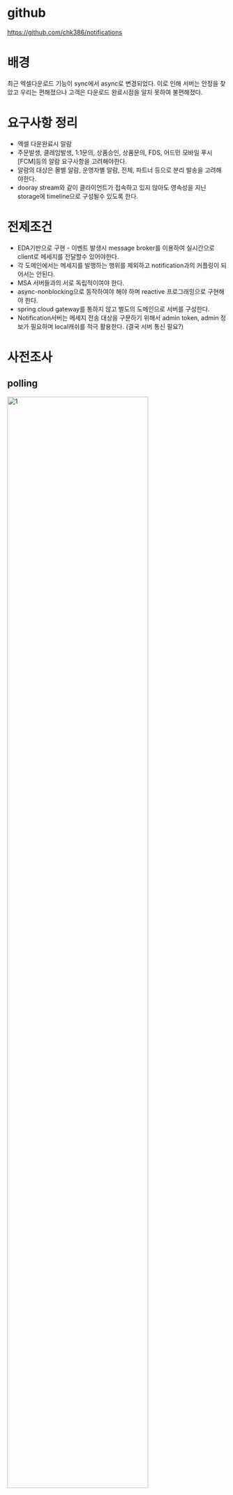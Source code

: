 # github

https://github.com/chk386/notifications

# 배경

최근 엑셀다운로드 기능이 sync에서 async로 변경되었다. 이로 인해 서버는 안정을 찾았고 우리는 편해졌으나 고객은 다운로드 완료시점을 알지 못하여 불편해졌다.

# 요구사항 정리

* 엑셀 다운완료시 알람
* 주문발생, 클레임발생, 1:1문의, 상품승인, 상품문의, FDS, 어드민 모바일 푸시[FCM]등의 알람 요구사항을 고려해야한다.
* 알람의 대상은 몰별 알람, 운영자별 알람, 전체, 파트너 등으로 분리 발송을 고려해야한다.
* dooray stream와 같이 클라이언트가 접속하고 있지 않아도 영속성을 지닌 storage에 timeline으로 구성될수 있도록 한다.

# 전제조건

* EDA기반으로 구현 - 이벤트 발생시 message broker를 이용하여 실시간으로 client로 메세지를 전달할수 있어야한다.
* 각 도메인에서는 메세지를 발행하는 행위를 제외하고 notification과의 커플링이 되어서는 안된다.
* MSA 서버들과의 서로 독립적이여야 한다.
* async-nonblocking으로 동작하여야 해야 하며 reactive 프로그래밍으로 구현해야 한다.
* spring cloud gateway를 통하지 않고 별도의 도메인으로 서버를 구성한다.
* Notification서버는 메세지 전송 대상을 구분하기 위해서 admin token, admin 정보가 필요하며 local캐쉬를 적극 활용한다. (결국 서버 통신 필요?)

# 사전조사

## polling

<img src="https://www.concurrency.com/getattachment/baa462c8-ac8e-49af-91ce-bc37e4234f31/http.png.aspx?lang=en-US" width="80%" alt="1"/>

n초에 한번씩 주기적으로 서버로 호출

### 장점

- 구현이 쉽다.

### 단점

- 폴링 주기가 짧으면 성능 부담 (tcp 3way handshake)
- 폴링 주기가 길면 실시간이 아님
- 서버 응답이 변하지 않으면 리소스 낭비

물론 http 1.1에서는 keep-alive가 default이며 모든 요청이 connectionless는 아님
<img src="https://media.vlpt.us/images/yvvyoon/post/5fe0bb75-4085-40c7-a9df-b401267a0484/image.png" width="80%"/>

## long polling

<img src="https://miro.medium.com/max/1400/0*Jij7E34MBWAq28KJ" width="80%" alt="long polling"/>

polling과 통신방법은 같으며 요청을 받은 서버는 메세지를 전달할수 있을 때까지(timeout될때까지) 무한정 커넥션을 종료하지 않고 메세지를 전달할수 있을때 응답을 준다.

### 장점

- 항상 연결이 되어있어서 polling보다는 리소스 절약
- 거의 실시간
- 브라우저 호환성

### 단점

- 데이터가 수시로 바뀔경우 polling보다 많은 리소스 낭비(호출 주기가 없기 때문에 응답이 오면 다시 서버로 요청)

## Server-Sent Events (SSE)

<img src="https://miro.medium.com/max/1400/1*zG7Jyeq02JRAN6Wz6gs15g.png" width="80%"  alt="SSE"/>

* 클라이언트는 메세지를 구독하고 서버는 이벤트 발생시 클라이언트로 푸시한다. (데이터는 서버 -> 클라 단방향)
* response header의 content-type: text/event-stream이 추가되어야 하며 response body의 format은 아래와 같다.

### response payload

```
# multiline data
data: first line\n
data: second line\n\n
```

```
# JSON Data
data: {\n
data: "msg": "hello world",\n
data: "id": 12345\n
data: }\n\n
```

JSON Serialize가 복잡해 보이지만 Spring의 Content Negotiation Strategies을 믿어보자.

### 장점

- 통신 리소스 절약
- 전통적인 HTTP를 이용하며 구현 심플

### 단점

- XHLHttpRequest가 아닌 EventSource web api로 구현
- 단방향 통신

https://developer.mozilla.org/ko/docs/Web/API/EventSource/EventSource

## Websocket

<img src="https://kouzie.github.io/assets/springboot/springboot_websocket3.png" width="80%"  alt="WS"/>

* 2011년 표준화되었으며 양방향 통신
* http://가 아닌 ws://프로토콜을 사용하며 80(ws://), 443(wss://)포트 사용
* handshake는 위와 동일하게 http통신으로 이루어지며 handshake수립후에는 ws로 양방향 통신한다

### 장점

- 웹표준이며 SSE보다 브라우저 호환성이 더 좋다.
- 양방향이다.

### 단점

- 서버와 클라이언트 모두 receive와 send를 구현해야 하며 전통적인 웹개발 방식으로는 구현이 어렵다.

https://developer.mozilla.org/ko/docs/Web/API/WebSocket

## reactive streams

### sync, async

<img src="https://media.vlpt.us/images/cyongchoi/post/9cf3d12b-cb66-4efe-a53d-2eb2236e3886/1_60iugGBHMF7PPSn-fdQrHQ.png" width="80%"  alt="async"/>

### 데이터 처리 변화

<img src="https://engineering.linecorp.com/wp-content/uploads/2020/02/reactivestreams1-1.png" width="80%"  alt="process"/>

#### Traditional Data Processing

- 브라우저는 서버에게 http 요청을 하고 서버 응답 데이터 전체를 받아서 메모리에 적재 후 callback실행
- 서버는 다른 서버 또는 DB로 데이터를 요청하고 응답을 받아 메모리에 적재 후 처리

**순간적으로 다량의 요청 또는 한번의 요청에 대량의 데이터를 처리할 경우 OOM또는 GC가 발생할 확률이 높다.**

#### Stream Processing

* 스트리밍 처리 방식을 작용하면 적은 하드웨어 리소스로 많은 데이터를 처리할 수 있다.

Part of the answer is the need for a non-blocking web stack to handle concurrency with a small number of threads and
scale with fewer hardware resources.

### reactive streams API

```java
public interface Publisher<T> {
  void subscribe(Subscriber<? super T> s);
}

public interface Subscriber<T> {
  void onSubscribe(Subscription s);

  void onNext(T t);

  void onError(Throwable t);

  void onComplete();
}

public interface Subscription {
  void request(long n);

  void cancel();
}
```

<img src="https://engineering.linecorp.com/wp-content/uploads/2020/02/reactivestreams1-10.png" width="80%" alt="reactive API"/>

#### async와 reactive streams 차이

subscriber는 publisher가 push해주는 데이터나 이벤트들의 흐름을 제어할 수 있도록 backpressure를 제공한다.  
<img src="https://hyungjoon6876.github.io/jlog/assets/img/20180724/backpressure.png" width="80%" />

callback을 이용한 비동기 프로그래밍(observer pattern)으로도 흐름제어는 가능하지만 multi-thread, 이벤트 처리중의 예외처리등 고려해야할 사항이 굉장히 많고 복잡하다.

#### 패러다임의 변화

sync blocking -> async nonblocking -> reactive

- javascript - promise, await-async(ES 2017)
- php - await, async
- java - jdk8 CompletableFuture, jdk9 flow API(= reactive streams)
- kotlin, c#, c++ 17 - coroutine
- go - goroutine
- reactiveX - rxjs, rsjava, rsAndroid, rxSwift, rxGo, rxPy, rxPHP

#### 우리는?

reactive programming 권장

- 서버개발 : reactor
- FE팀: rxJS
- 모바일개발팀 : rxSwift, rxAndroid

# 구현

## 기술스택

- language : kotlin
- reactor, coroutine, reactive kafka, webflux functional endpoint
- message broker : kafka
- framework : springboot 2.4.4
- client : ES6, vanillaJS, EventSource, Websocket
- container : docker-compose (zookeeper, kafka, kafka-ui)
- build tool : gradle kotlin DSL
- dockerizing : spring boot maven plugin (bootBuildImage)
- nhn public cloud : http://133.186.247.62:8080/sse.html

## 핵심 키워드 : hot

### cold publisher

Mono/Flux는 subscribe하지 않으면 아무일도 일어나지 않는다. 대부분 webflux에서 subscribe를 대신 처리하고 있다.

### hot publisher

subscribe 하기전 데이터를 생성할 수 있고 N개의 subscriber가 존재할수 있다. Notification 서버가 최초 기동할때 hot publisher를 메모리에 올려두고 SSE, Websocket
요청시 hot publisher를 구독하여 서버 이벤트를 클라이언트로 푸시할수 있다.

### Sinks

reactor 3.4.0 이전에는 FluxProcessor, MonoProcessor, UnicastProcessor등을 이용하였으나 deprecated

```
The Sinks categories are:
1. many().multicast(): a sink that will transmit only newly pushed data to its subscribers, honoring their backpressure (newly pushed as in "after the subscriber’s subscription").
2. many().unicast(): same as above, with the twist that data pushed before the first subscriber registers is buffered.
3. many().replay(): a sink that will replay a specified history size of pushed data to new subscribers then continue pushing new data live.
4. one(): a sink that will play a single element to its subscribers
5. empty(): a sink that will play a terminal signal only to its subscribers (error or complete), but can still be viewed as a Mono<T> (notice the generic type <T>).
```

<a href="https://projectreactor.io/docs/core/release/reference/#processors">Processors and Sinks</a>

### Sinks.Many<T>.multicast().onBackpressureBuffer()

<img src="https://projectreactor.io/docs/core/release/api/reactor/core/publisher/doc-files/marbles/sinkWarmup.svg" width="80%"  alt="multicast"/>

[Sinks.many().multicast().onBackpressureBuffer()](https://projectreactor.io/docs/core/release/api/reactor/core/publisher/Sinks.MulticastSpec.html)

## 시스템 구성

![구성도](https://raw.githubusercontent.com/chk386/notifications/master/assets/diagram.png)

## 코드 설명

### local

1. git clone https://github.com/chk386/notification
1. docker-compose up
    1. localhost:8081 : kafka UI
    1. localhost:9092 : broker
    1. localhost:2181 : zookeeper
1. gradle boot run (또는 idea에서 NotificationsApplication.kt 실행

### nhn cloud

1. dockerizing

```shell
gradle bootBuildImage --imageName=shopby-notification
docker login # docker hub 계정입력
docker tag shopby-notification ${본인의 dockerhub ID}/notification
docker image push ${본인의 dockerhub ID}/notification
```

2. docker

```shell
# 인스턴스에 ssh 서버접속 후 실행
docker-compose -f docker-compose-nhncloud.yml up
docker run -d -e "SPRING_PROFILES_ACTIVE=cloud" -p 8080:8080 chk386/notification 

# 카프카 토픽 & 메세지 생성시
docker exec -it kafka /bin/bsh

# 토픽생성
/bin/kafka-topics --create --topic BACKOFFICE-NOTIFICATIONS --bootstrap-server localhost:9092
# 토픽정보
/bin/kafka-topics --describe --topic BACKOFFICE-NOTIFICATIONS --bootstrap-server localhost:9092
# procude
/bin/kafka-console-producer --topic BACKOFFICE-NOTIFICATIONS --bootstrap-server localhost:9092
# consumer
/bin/kafka-console-consumer --topic BACKOFFICE-NOTIFICATIONS --bootstrap-server localhost:9092
# 토픽 삭제
/bin/kafka-topics --delete --topic BACKOFFICE-NOTIFICATIONS --bootstrap-server localhost:9092
```

3. 데모 페이지
    1. http://localhost:8080/sse.html
    1. http://localhost:8080/websocket.html

# 생각해봐야 할 것들

- admin접속이 많아지면 Notification서버 1대로 불가능하며 consumer-group-id를 서버수 만큼 늘려야한다.
- 대량 채팅(네이버톡톡)기능으로 사용하기엔 부족하다. 두레이처럼 akka로 구축?
- 유실을 허용한다면 redis pub/sub도 괜찮은 solution
- reactive 드라이버를 지원하는 mongoDB의 change stream기능도 고려해볼 필요가 있다. 실시간성과 영속성을 모두
  만족 [링크](https://docs.mongodb.com/manual/changeStreams)
- 샵바이 개발파트너사에 notification api 개방
- 성능테스트는 안해봤음. 실무자가 해야함 ㅋ

# 참고자료
- What is Http : https://www.concurrency.com/blog/june-2019/why-http-is-not-suitable-for-iot-applications
- Keep-Alive : https://velog.io/@yvvyoon/keep-alive
- Long Polling : https://medium.com/ably-realtime/websockets-vs-long-polling-55bdf09a7268
- Server Sent Events: https://systemdesignbasic.wordpress.com/2020/02/01/12-long-polling-vs-websockets-vs-server-sent-events/
- Send JSON Data : https://hamait.tistory.com/792
- Websocket : https://kouzie.github.io/spring/Spring-Boot-%EC%8A%A4%ED%94%84%EB%A7%81-%EB%B6%80%ED%8A%B8-WebSocket/#websocket-client
- Sync vs Async : https://velog.io/@goblin820/TIL-3-Sync-vs-Async-Blocking-vs-Non-Blocking
- Stream Processing : https://engineering.linecorp.com/ko/blog/reactive-streams-with-armeria-1/
- Reactor : https://projectreactor.io




